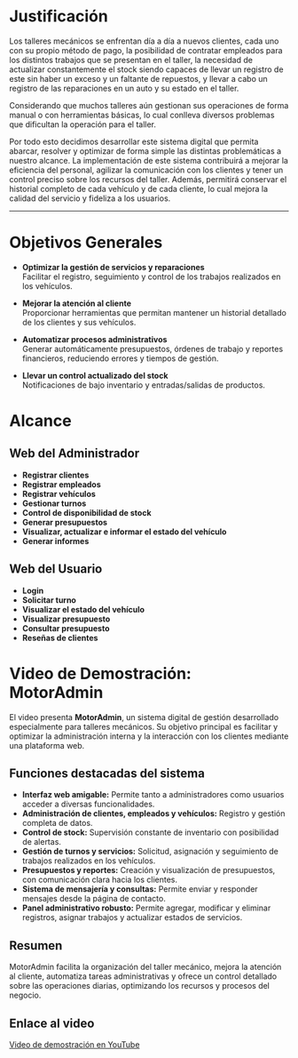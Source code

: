 # Justificación

Los talleres mecánicos se enfrentan día a día a nuevos clientes, cada uno con su propio método de pago, la posibilidad de contratar empleados para los distintos trabajos que se presentan en el taller, la necesidad de actualizar constantemente el stock siendo capaces de llevar un registro de este sin haber un exceso y un faltante de repuestos, y llevar a cabo un registro de las reparaciones en un auto y su estado en el taller.

Considerando que muchos talleres aún gestionan sus operaciones de forma manual o con herramientas básicas, lo cual conlleva diversos problemas que dificultan la operación para el taller.

Por todo esto decidimos desarrollar este sistema digital que permita abarcar, resolver y optimizar de forma simple las distintas problemáticas a nuestro alcance. La implementación de este sistema contribuirá a mejorar la eficiencia del personal, agilizar la comunicación con los clientes y tener un control preciso sobre los recursos del taller. Además, permitirá conservar el historial completo de cada vehículo y de cada cliente, lo cual mejora la calidad del servicio y fideliza a los usuarios.

---

# Objetivos Generales

- **Optimizar la gestión de servicios y reparaciones**  
  Facilitar el registro, seguimiento y control de los trabajos realizados en los vehículos.

- **Mejorar la atención al cliente**  
  Proporcionar herramientas que permitan mantener un historial detallado de los clientes y sus vehículos.

- **Automatizar procesos administrativos**  
  Generar automáticamente presupuestos, órdenes de trabajo y reportes financieros, reduciendo errores y tiempos de gestión.

- **Llevar un control actualizado del stock**  
  Notificaciones de bajo inventario y entradas/salidas de productos.
# Alcance

## Web del Administrador

- **Registrar clientes**
- **Registrar empleados**
- **Registrar vehículos**
- **Gestionar turnos**
- **Control de disponibilidad de stock**
- **Generar presupuestos**
- **Visualizar, actualizar e informar el estado del vehículo**
- **Generar informes**

## Web del Usuario

- **Login**
- **Solicitar turno**
- **Visualizar el estado del vehículo**
- **Visualizar presupuesto**
- **Consultar presupuesto**
- **Reseñas de clientes**



# Video de Demostración: MotorAdmin

El video presenta **MotorAdmin**, un sistema digital de gestión desarrollado especialmente para talleres mecánicos. Su objetivo principal es facilitar y optimizar la administración interna y la interacción con los clientes mediante una plataforma web.

## Funciones destacadas del sistema

- **Interfaz web amigable:** Permite tanto a administradores como usuarios acceder a diversas funcionalidades.
- **Administración de clientes, empleados y vehículos:** Registro y gestión completa de datos.
- **Control de stock:** Supervisión constante de inventario con posibilidad de alertas.
- **Gestión de turnos y servicios:** Solicitud, asignación y seguimiento de trabajos realizados en los vehículos.
- **Presupuestos y reportes:** Creación y visualización de presupuestos, con comunicación clara hacia los clientes.
- **Sistema de mensajería y consultas:** Permite enviar y responder mensajes desde la página de contacto.
- **Panel administrativo robusto:** Permite agregar, modificar y eliminar registros, asignar trabajos y actualizar estados de servicios.

## Resumen

MotorAdmin facilita la organización del taller mecánico, mejora la atención al cliente, automatiza tareas administrativas y ofrece un control detallado sobre las operaciones diarias, optimizando los recursos y procesos del negocio.

## Enlace al video

[Video de demostración en YouTube](https://www.youtube.com/watch?v=Kl_9N66evXY&t=4s)
